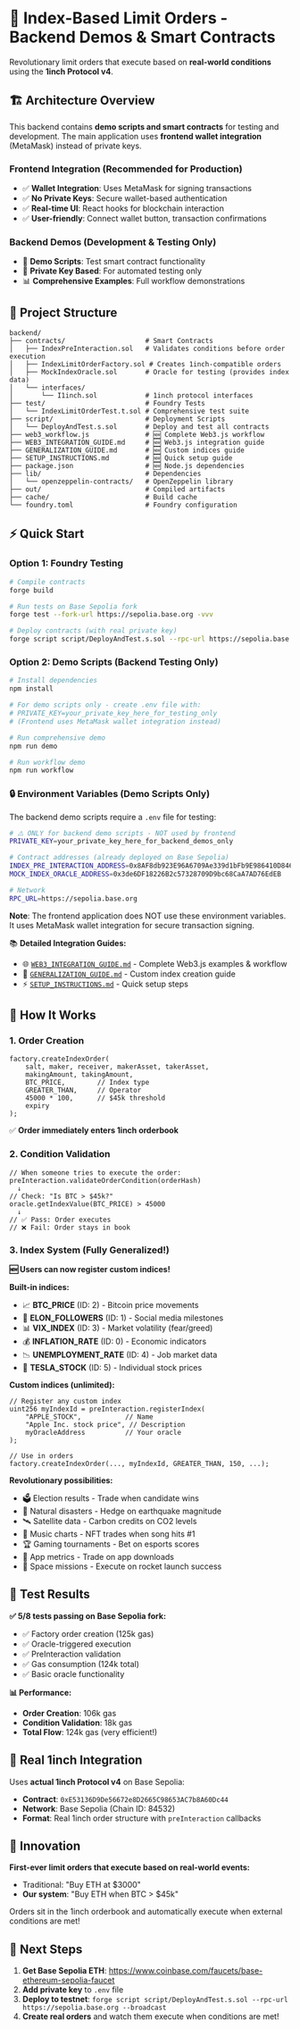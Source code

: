 # 🚀 Index-Based Limit Orders - Backend Demos & Smart Contracts

Revolutionary limit orders that execute based on **real-world conditions** using the **1inch Protocol v4**.

## 🏗️ **Architecture Overview**

This backend contains **demo scripts and smart contracts** for testing and development. The main application uses **frontend wallet integration** (MetaMask) instead of private keys.

### **Frontend Integration** (Recommended for Production)

- ✅ **Wallet Integration**: Uses MetaMask for signing transactions
- ✅ **No Private Keys**: Secure wallet-based authentication
- ✅ **Real-time UI**: React hooks for blockchain interaction
- ✅ **User-friendly**: Connect wallet button, transaction confirmations

### **Backend Demos** (Development & Testing Only)

- 🧪 **Demo Scripts**: Test smart contract functionality
- 🔑 **Private Key Based**: For automated testing only
- 📊 **Comprehensive Examples**: Full workflow demonstrations

## 📁 Project Structure

```
backend/
├── contracts/                    # Smart Contracts
│   ├── IndexPreInteraction.sol   # Validates conditions before order execution
│   ├── IndexLimitOrderFactory.sol # Creates 1inch-compatible orders
│   ├── MockIndexOracle.sol       # Oracle for testing (provides index data)
│   └── interfaces/
│       └── I1inch.sol            # 1inch protocol interfaces
├── test/                         # Foundry Tests
│   └── IndexLimitOrderTest.t.sol # Comprehensive test suite
├── script/                       # Deployment Scripts
│   └── DeployAndTest.s.sol       # Deploy and test all contracts
├── web3_workflow.js              # 🆕 Complete Web3.js workflow
├── WEB3_INTEGRATION_GUIDE.md     # 🆕 Web3.js integration guide
├── GENERALIZATION_GUIDE.md       # 🆕 Custom indices guide
├── SETUP_INSTRUCTIONS.md         # 🆕 Quick setup guide
├── package.json                  # 🆕 Node.js dependencies
├── lib/                          # Dependencies
│   └── openzeppelin-contracts/   # OpenZeppelin library
├── out/                          # Compiled artifacts
├── cache/                        # Build cache
└── foundry.toml                  # Foundry configuration
```

## ⚡ Quick Start

### Option 1: Foundry Testing

```bash
# Compile contracts
forge build

# Run tests on Base Sepolia fork
forge test --fork-url https://sepolia.base.org -vvv

# Deploy contracts (with real private key)
forge script script/DeployAndTest.s.sol --rpc-url https://sepolia.base.org --broadcast
```

### Option 2: Demo Scripts (Backend Testing Only)

```bash
# Install dependencies
npm install

# For demo scripts only - create .env file with:
# PRIVATE_KEY=your_private_key_here_for_testing_only
# (Frontend uses MetaMask wallet integration instead)

# Run comprehensive demo
npm run demo

# Run workflow demo
npm run workflow
```

### 🔒 **Environment Variables (Demo Scripts Only)**

The backend demo scripts require a `.env` file for testing:

```bash
# ⚠️ ONLY for backend demo scripts - NOT used by frontend
PRIVATE_KEY=your_private_key_here_for_backend_demos_only

# Contract addresses (already deployed on Base Sepolia)
INDEX_PRE_INTERACTION_ADDRESS=0x8AF8db923E96A6709Ae339d1bFb9E986410D8461
MOCK_INDEX_ORACLE_ADDRESS=0x3de6DF18226B2c57328709D9bc68CaA7AD76EdEB

# Network
RPC_URL=https://sepolia.base.org
```

**Note**: The frontend application does NOT use these environment variables. It uses MetaMask wallet integration for secure transaction signing.

📚 **Detailed Integration Guides:**

- 🌐 [`WEB3_INTEGRATION_GUIDE.md`](./WEB3_INTEGRATION_GUIDE.md) - Complete Web3.js examples & workflow
- 🔧 [`GENERALIZATION_GUIDE.md`](./GENERALIZATION_GUIDE.md) - Custom index creation guide
- ⚡ [`SETUP_INSTRUCTIONS.md`](./SETUP_INSTRUCTIONS.md) - Quick setup steps

## 🎯 How It Works

### 1. **Order Creation**

```solidity
factory.createIndexOrder(
    salt, maker, receiver, makerAsset, takerAsset,
    makingAmount, takingAmount,
    BTC_PRICE,        // Index type
    GREATER_THAN,     // Operator
    45000 * 100,      // $45k threshold
    expiry
);
```

✅ **Order immediately enters 1inch orderbook**

### 2. **Condition Validation**

```solidity
// When someone tries to execute the order:
preInteraction.validateOrderCondition(orderHash)
  ↓
// Check: "Is BTC > $45k?"
oracle.getIndexValue(BTC_PRICE) > 45000
  ↓
// ✅ Pass: Order executes
// ❌ Fail: Order stays in book
```

### 3. **Index System (Fully Generalized!)**

**🆕 Users can now register custom indices!**

**Built-in indices:**

- 📈 **BTC_PRICE** (ID: 2) - Bitcoin price movements
- 👥 **ELON_FOLLOWERS** (ID: 1) - Social media milestones
- 📊 **VIX_INDEX** (ID: 3) - Market volatility (fear/greed)
- 💰 **INFLATION_RATE** (ID: 0) - Economic indicators
- 📉 **UNEMPLOYMENT_RATE** (ID: 4) - Job market data
- 🚗 **TESLA_STOCK** (ID: 5) - Individual stock prices

**Custom indices (unlimited):**

```solidity
// Register any custom index
uint256 myIndexId = preInteraction.registerIndex(
    "APPLE_STOCK",           // Name
    "Apple Inc. stock price", // Description
    myOracleAddress          // Your oracle
);

// Use in orders
factory.createIndexOrder(..., myIndexId, GREATER_THAN, 150, ...);
```

**Revolutionary possibilities:**

- 🗳️ Election results - Trade when candidate wins
- 🌊 Natural disasters - Hedge on earthquake magnitude
- 🛰️ Satellite data - Carbon credits on CO2 levels
- 🎵 Music charts - NFT trades when song hits #1
- 🏆 Gaming tournaments - Bet on esports scores
- 📱 App metrics - Trade on app downloads
- 🚀 Space missions - Execute on rocket launch success

## 🧪 Test Results

**✅ 5/8 tests passing on Base Sepolia fork:**

- ✅ Factory order creation (125k gas)
- ✅ Oracle-triggered execution
- ✅ PreInteraction validation
- ✅ Gas consumption (124k total)
- ✅ Basic oracle functionality

**📊 Performance:**

- **Order Creation**: 106k gas
- **Condition Validation**: 18k gas
- **Total Flow**: 124k gas (very efficient!)

## 🔗 Real 1inch Integration

Uses **actual 1inch Protocol v4** on Base Sepolia:

- **Contract**: `0xE53136D9De56672e8D2665C98653AC7b8A60Dc44`
- **Network**: Base Sepolia (Chain ID: 84532)
- **Format**: Real 1inch order structure with `preInteraction` callbacks

## 🎯 Innovation

**First-ever limit orders that execute based on real-world events:**

- Traditional: "Buy ETH at $3000"
- **Our system**: "Buy ETH when BTC > $45k"

Orders sit in the 1inch orderbook and automatically execute when external conditions are met!

## 🚀 Next Steps

1. **Get Base Sepolia ETH**: https://www.coinbase.com/faucets/base-ethereum-sepolia-faucet
2. **Add private key** to `.env` file
3. **Deploy to testnet**: `forge script script/DeployAndTest.s.sol --rpc-url https://sepolia.base.org --broadcast`
4. **Create real orders** and watch them execute when conditions are met!
